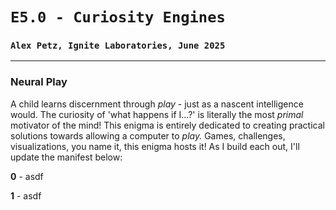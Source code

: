 # `E5.0 - Curiosity Engines`
### `Alex Petz, Ignite Laboratories, June 2025`

---

### Neural Play
A child learns discernment through _play_ - just as a nascent intelligence would.  The curiosity of 'what happens
if I...?' is literally the most _primal_ motivator of the mind!  This enigma is entirely dedicated to creating
practical solutions towards allowing a computer to _play._  Games, challenges, visualizations, you name it, this
enigma hosts it!  As I build each out, I'll update the manifest below:

**0** - asdf

**1** - asdf